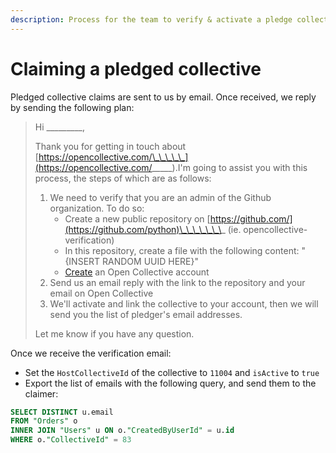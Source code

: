 ```yaml
---
description: Process for the team to verify & activate a pledge collective
---
```


# Claiming a pledged collective

Pledged collective claims are sent to us by email. Once received, we reply by sending the following plan:

> Hi \_\_\_\_\_\_\_\_\_,
>
> Thank you for getting in touch about [https://opencollective.com/\_\_\_\_\_](https://opencollective.com/_____). ​I'm going to assist you with this process, the steps of which are as follows:
>
> 1. We need to verify that you are an admin of the Github organization. To do so:
>    * Create a new public repository on [https://github.com/](https://github.com/python)\_\_\_\_\_\_\_ \(ie. opencollective-verification\)
>    * In this repository, create a file with the following content: "{INSERT RANDOM UUID HERE}"
>    * [Create](https://opencollective.com/create-account) an Open Collective account 
> 2. Send us an email reply with the link to the repository and your email on Open Collective 
> 3. We'll activate and link the collective to your account, then we will send you the list of pledger's email addresses.
>
> Let me know if you have any question.



Once we receive the verification email:

* Set the `HostCollectiveId` of the collective to `11004` and `isActive` to `true`
* Export the list of emails with the following query, and send them to the claimer:

```sql
SELECT DISTINCT u.email
FROM "Orders" o 
INNER JOIN "Users" u ON o."CreatedByUserId" = u.id
WHERE o."CollectiveId" = 83
```

